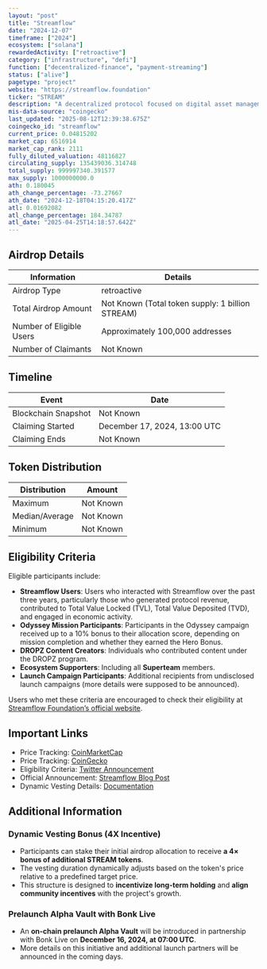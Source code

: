 ```yaml
---
layout: "post"
title: "Streamflow"
date: "2024-12-07"
timeframe: ["2024"]
ecosystem: ["solana"]
rewardedActivity: ["retroactive"]
category: ["infrastructure", "defi"]
function: ["decentralized-finance", "payment-streaming"]
status: ["alive"]
pagetype: "project"
website: "https://streamflow.foundation"
ticker: "STREAM"
description: "A decentralized protocol focused on digital asset management, including token streaming, vesting, and incentive alignment."
mis-data-source: "coingecko"
last_updated: "2025-08-12T12:39:38.675Z"
coingecko_id: "streamflow"
current_price: 0.04815202
market_cap: 6516914
market_cap_rank: 2111
fully_diluted_valuation: 48116827
circulating_supply: 135439036.314748
total_supply: 999997340.391577
max_supply: 1000000000.0
ath: 0.180045
ath_change_percentage: -73.27667
ath_date: "2024-12-18T04:15:20.417Z"
atl: 0.01692082
atl_change_percentage: 184.34787
atl_date: "2025-04-25T14:18:57.642Z"
---
```


## Airdrop Details

| Information              | Details                                          |
| ------------------------ | ------------------------------------------------ |
| Airdrop Type             | retroactive                                      |
| Total Airdrop Amount     | Not Known (Total token supply: 1 billion STREAM) |
| Number of Eligible Users | Approximately 100,000 addresses                  |
| Number of Claimants      | Not Known                                        |

## Timeline

| Event               | Date                         |
| ------------------- | ---------------------------- |
| Blockchain Snapshot | Not Known                    |
| Claiming Started    | December 17, 2024, 13:00 UTC |
| Claiming Ends       | Not Known                    |

## Token Distribution

| Distribution   | Amount    |
| -------------- | --------- |
| Maximum        | Not Known |
| Median/Average | Not Known |
| Minimum        | Not Known |

## Eligibility Criteria

Eligible participants include:

- **Streamflow Users**: Users who interacted with Streamflow over the past three years, particularly those who generated protocol revenue, contributed to Total Value Locked (TVL), Total Value Deposited (TVD), and engaged in economic activity.
- **Odyssey Mission Participants**: Participants in the Odyssey campaign received up to a 10% bonus to their allocation score, depending on mission completion and whether they earned the Hero Bonus.
- **DROPZ Content Creators**: Individuals who contributed content under the DROPZ program.
- **Ecosystem Supporters**: Including all **Superteam** members.
- **Launch Campaign Participants**: Additional recipients from undisclosed launch campaigns (more details were supposed to be announced).

Users who met these criteria are encouraged to check their eligibility at [Streamflow Foundation’s official website](https://streamflow.foundation).

## Important Links

- Price Tracking: [CoinMarketCap](https://coinmarketcap.com/currencies/streamflow)
- Price Tracking: [CoinGecko](https://www.coingecko.com/en/coins/streamflow)
- Eligibility Criteria: [Twitter Announcement](https://x.com/StreamflowFDN/status/1865039981208846633)
- Official Announcement: [Streamflow Blog Post](https://docs.streamflow.foundation/en/articles/10174556-dynamic-vested-airdrop)
- Dynamic Vesting Details: [Documentation](https://docs.streamflow.foundation/en/articles/10174556-dynamic-vested-airdrop)

## Additional Information

### **Dynamic Vesting Bonus (4X Incentive)**

- Participants can stake their initial airdrop allocation to receive **a 4× bonus of additional STREAM tokens**.
- The vesting duration dynamically adjusts based on the token's price relative to a predefined target price.
- This structure is designed to **incentivize long-term holding** and **align community incentives** with the project's growth.

### **Prelaunch Alpha Vault with Bonk Live**

- An **on-chain prelaunch Alpha Vault** will be introduced in partnership with Bonk Live on **December 16, 2024, at 07:00 UTC**.
- More details on this initiative and additional launch partners will be announced in the coming days.